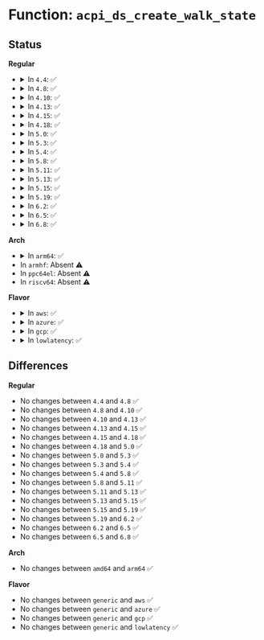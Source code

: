 # Function: <code>acpi_ds_create_walk_state</code>

## Status
<b>Regular</b>
<ul>
<li>
<details>
<summary>In <code>4.4</code>: ✅</summary>

```c
struct acpi_walk_state *acpi_ds_create_walk_state(acpi_owner_id owner_id, union acpi_parse_object *origin, union acpi_operand_object *method_desc, struct acpi_thread_state *thread);
```

**Collision:** Unique Global

**Inline:** No

**Transformation:** False

**Instances:**

```
In drivers/acpi/acpica/dswstate.c (ffffffff8148fb5f)
Location: drivers/acpi/acpica/dswstate.c:540
Inline: False
Direct callers:
  - drivers/acpi/acpica/dsargs.c:acpi_ds_execute_arguments
  - drivers/acpi/acpica/dsargs.c:acpi_ds_execute_arguments
  - drivers/acpi/acpica/dsmethod.c:acpi_ds_auto_serialize_method
  - drivers/acpi/acpica/dsmethod.c:acpi_ds_call_control_method
  - drivers/acpi/acpica/nsparse.c:acpi_ns_one_complete_parse
  - drivers/acpi/acpica/psxface.c:acpi_ps_execute_method
```
**Symbols:**

```
ffffffff8148fb5f-ffffffff8148fc08: acpi_ds_create_walk_state (STB_GLOBAL)
```
</details>
</li>
<li>
<details>
<summary>In <code>4.8</code>: ✅</summary>

```c
struct acpi_walk_state *acpi_ds_create_walk_state(acpi_owner_id owner_id, union acpi_parse_object *origin, union acpi_operand_object *method_desc, struct acpi_thread_state *thread);
```

**Collision:** Unique Global

**Inline:** No

**Transformation:** False

**Instances:**

```
In drivers/acpi/acpica/dswstate.c (ffffffff814de963)
Location: drivers/acpi/acpica/dswstate.c:540
Inline: False
Direct callers:
  - drivers/acpi/acpica/dsargs.c:acpi_ds_execute_arguments
  - drivers/acpi/acpica/dsargs.c:acpi_ds_execute_arguments
  - drivers/acpi/acpica/dsmethod.c:acpi_ds_call_control_method
  - drivers/acpi/acpica/dsmethod.c:acpi_ds_auto_serialize_method
  - drivers/acpi/acpica/nsparse.c:acpi_ns_one_complete_parse
  - drivers/acpi/acpica/psxface.c:acpi_ps_execute_method
```
**Symbols:**

```
ffffffff814de963-ffffffff814dea0c: acpi_ds_create_walk_state (STB_GLOBAL)
```
</details>
</li>
<li>
<details>
<summary>In <code>4.10</code>: ✅</summary>

```c
struct acpi_walk_state *acpi_ds_create_walk_state(acpi_owner_id owner_id, union acpi_parse_object *origin, union acpi_operand_object *method_desc, struct acpi_thread_state *thread);
```

**Collision:** Unique Global

**Inline:** No

**Transformation:** False

**Instances:**

```
In drivers/acpi/acpica/dswstate.c (ffffffff8150122b)
Location: drivers/acpi/acpica/dswstate.c:540
Inline: False
Direct callers:
  - drivers/acpi/acpica/dsargs.c:acpi_ds_execute_arguments
  - drivers/acpi/acpica/dsargs.c:acpi_ds_execute_arguments
  - drivers/acpi/acpica/dsmethod.c:acpi_ds_call_control_method
  - drivers/acpi/acpica/dsmethod.c:acpi_ds_auto_serialize_method
  - drivers/acpi/acpica/nsparse.c:acpi_ns_one_complete_parse
  - drivers/acpi/acpica/psxface.c:acpi_ps_execute_table
  - drivers/acpi/acpica/psxface.c:acpi_ps_execute_method
```
**Symbols:**

```
ffffffff8150122b-ffffffff815012d4: acpi_ds_create_walk_state (STB_GLOBAL)
```
</details>
</li>
<li>
<details>
<summary>In <code>4.13</code>: ✅</summary>

```c
struct acpi_walk_state *acpi_ds_create_walk_state(acpi_owner_id owner_id, union acpi_parse_object *origin, union acpi_operand_object *method_desc, struct acpi_thread_state *thread);
```

**Collision:** Unique Global

**Inline:** No

**Transformation:** False

**Instances:**

```
In drivers/acpi/acpica/dswstate.c (ffffffff81511706)
Location: drivers/acpi/acpica/dswstate.c:540
Inline: False
Direct callers:
  - drivers/acpi/acpica/dsargs.c:acpi_ds_execute_arguments
  - drivers/acpi/acpica/dsargs.c:acpi_ds_execute_arguments
  - drivers/acpi/acpica/dsmethod.c:acpi_ds_call_control_method
  - drivers/acpi/acpica/dsmethod.c:acpi_ds_auto_serialize_method
  - drivers/acpi/acpica/nsparse.c:acpi_ns_one_complete_parse
  - drivers/acpi/acpica/psxface.c:acpi_ps_execute_table
  - drivers/acpi/acpica/psxface.c:acpi_ps_execute_method
```
**Symbols:**

```
ffffffff81511706-ffffffff815117a9: acpi_ds_create_walk_state (STB_GLOBAL)
```
</details>
</li>
<li>
<details>
<summary>In <code>4.15</code>: ✅</summary>

```c
struct acpi_walk_state *acpi_ds_create_walk_state(acpi_owner_id owner_id, union acpi_parse_object *origin, union acpi_operand_object *method_desc, struct acpi_thread_state *thread);
```

**Collision:** Unique Global

**Inline:** No

**Transformation:** False

**Instances:**

```
In drivers/acpi/acpica/dswstate.c (ffffffff8155906d)
Location: drivers/acpi/acpica/dswstate.c:540
Inline: False
Direct callers:
  - drivers/acpi/acpica/dsargs.c:acpi_ds_execute_arguments
  - drivers/acpi/acpica/dsargs.c:acpi_ds_execute_arguments
  - drivers/acpi/acpica/dsmethod.c:acpi_ds_call_control_method
  - drivers/acpi/acpica/dsmethod.c:acpi_ds_auto_serialize_method
  - drivers/acpi/acpica/nsparse.c:acpi_ns_one_complete_parse
  - drivers/acpi/acpica/psxface.c:acpi_ps_execute_table
  - drivers/acpi/acpica/psxface.c:acpi_ps_execute_method
  - drivers/acpi/acpica/dbmethod.c:acpi_db_disassemble_method
```
**Symbols:**

```
ffffffff8155906d-ffffffff81559169: acpi_ds_create_walk_state (STB_GLOBAL)
```
</details>
</li>
<li>
<details>
<summary>In <code>4.18</code>: ✅</summary>

```c
struct acpi_walk_state *acpi_ds_create_walk_state(acpi_owner_id owner_id, union acpi_parse_object *origin, union acpi_operand_object *method_desc, struct acpi_thread_state *thread);
```

**Collision:** Unique Global

**Inline:** No

**Transformation:** False

**Instances:**

```
In drivers/acpi/acpica/dswstate.c (ffffffff8158fb88)
Location: drivers/acpi/acpica/dswstate.c:506
Inline: False
Direct callers:
  - drivers/acpi/acpica/dsargs.c:acpi_ds_execute_arguments
  - drivers/acpi/acpica/dsargs.c:acpi_ds_execute_arguments
  - drivers/acpi/acpica/dsmethod.c:acpi_ds_call_control_method
  - drivers/acpi/acpica/dsmethod.c:acpi_ds_auto_serialize_method
  - drivers/acpi/acpica/nsparse.c:acpi_ns_one_complete_parse
  - drivers/acpi/acpica/psxface.c:acpi_ps_execute_table
  - drivers/acpi/acpica/psxface.c:acpi_ps_execute_method
  - drivers/acpi/acpica/dbmethod.c:acpi_db_disassemble_method
```
**Symbols:**

```
ffffffff8158fb88-ffffffff8158fc84: acpi_ds_create_walk_state (STB_GLOBAL)
```
</details>
</li>
<li>
<details>
<summary>In <code>5.0</code>: ✅</summary>

```c
struct acpi_walk_state *acpi_ds_create_walk_state(acpi_owner_id owner_id, union acpi_parse_object *origin, union acpi_operand_object *method_desc, struct acpi_thread_state *thread);
```

**Collision:** Unique Global

**Inline:** No

**Transformation:** False

**Instances:**

```
In drivers/acpi/acpica/dswstate.c (ffffffff815a820d)
Location: drivers/acpi/acpica/dswstate.c:506
Inline: False
Direct callers:
  - drivers/acpi/acpica/dsargs.c:acpi_ds_execute_arguments
  - drivers/acpi/acpica/dsargs.c:acpi_ds_execute_arguments
  - drivers/acpi/acpica/dsmethod.c:acpi_ds_call_control_method
  - drivers/acpi/acpica/dsmethod.c:acpi_ds_auto_serialize_method
  - drivers/acpi/acpica/nsparse.c:acpi_ns_one_complete_parse
  - drivers/acpi/acpica/psxface.c:acpi_ps_execute_table
  - drivers/acpi/acpica/psxface.c:acpi_ps_execute_method
```
**Symbols:**

```
ffffffff815a820d-ffffffff815a8309: acpi_ds_create_walk_state (STB_GLOBAL)
```
</details>
</li>
<li>
<details>
<summary>In <code>5.3</code>: ✅</summary>

```c
struct acpi_walk_state *acpi_ds_create_walk_state(acpi_owner_id owner_id, union acpi_parse_object *origin, union acpi_operand_object *method_desc, struct acpi_thread_state *thread);
```

**Collision:** Unique Global

**Inline:** No

**Transformation:** False

**Instances:**

```
In drivers/acpi/acpica/dswstate.c (ffffffff815d996c)
Location: drivers/acpi/acpica/dswstate.c:506
Inline: False
Direct callers:
  - drivers/acpi/acpica/dsargs.c:acpi_ds_execute_arguments
  - drivers/acpi/acpica/dsargs.c:acpi_ds_execute_arguments
  - drivers/acpi/acpica/dsmethod.c:acpi_ds_call_control_method
  - drivers/acpi/acpica/dsmethod.c:acpi_ds_auto_serialize_method
  - drivers/acpi/acpica/nsparse.c:acpi_ns_one_complete_parse
  - drivers/acpi/acpica/psxface.c:acpi_ps_execute_table
  - drivers/acpi/acpica/psxface.c:acpi_ps_execute_method
```
**Symbols:**

```
ffffffff815d996c-ffffffff815d9a68: acpi_ds_create_walk_state (STB_GLOBAL)
```
</details>
</li>
<li>
<details>
<summary>In <code>5.4</code>: ✅</summary>

```c
struct acpi_walk_state *acpi_ds_create_walk_state(acpi_owner_id owner_id, union acpi_parse_object *origin, union acpi_operand_object *method_desc, struct acpi_thread_state *thread);
```

**Collision:** Unique Global

**Inline:** No

**Transformation:** False

**Instances:**

```
In drivers/acpi/acpica/dswstate.c (ffffffff815fac24)
Location: drivers/acpi/acpica/dswstate.c:506
Inline: False
Direct callers:
  - drivers/acpi/acpica/dsargs.c:acpi_ds_execute_arguments
  - drivers/acpi/acpica/dsargs.c:acpi_ds_execute_arguments
  - drivers/acpi/acpica/dsmethod.c:acpi_ds_call_control_method
  - drivers/acpi/acpica/dsmethod.c:acpi_ds_auto_serialize_method
  - drivers/acpi/acpica/nsparse.c:acpi_ns_one_complete_parse
  - drivers/acpi/acpica/psxface.c:acpi_ps_execute_table
  - drivers/acpi/acpica/psxface.c:acpi_ps_execute_method
```
**Symbols:**

```
ffffffff815fac24-ffffffff815fad21: acpi_ds_create_walk_state (STB_GLOBAL)
```
</details>
</li>
<li>
<details>
<summary>In <code>5.8</code>: ✅</summary>

```c
struct acpi_walk_state *acpi_ds_create_walk_state(acpi_owner_id owner_id, union acpi_parse_object *origin, union acpi_operand_object *method_desc, struct acpi_thread_state *thread);
```

**Collision:** Unique Global

**Inline:** No

**Transformation:** False

**Instances:**

```
In drivers/acpi/acpica/dswstate.c (ffffffff816a6d46)
Location: drivers/acpi/acpica/dswstate.c:506
Inline: False
Direct callers:
  - drivers/acpi/acpica/dsargs.c:acpi_ds_execute_arguments
  - drivers/acpi/acpica/dsargs.c:acpi_ds_execute_arguments
  - drivers/acpi/acpica/dsmethod.c:acpi_ds_call_control_method
  - drivers/acpi/acpica/dsmethod.c:acpi_ds_auto_serialize_method
  - drivers/acpi/acpica/nsparse.c:acpi_ns_one_complete_parse
  - drivers/acpi/acpica/psxface.c:acpi_ps_execute_table
  - drivers/acpi/acpica/psxface.c:acpi_ps_execute_method
```
**Symbols:**

```
ffffffff816a6d46-ffffffff816a6e43: acpi_ds_create_walk_state (STB_GLOBAL)
```
</details>
</li>
<li>
<details>
<summary>In <code>5.11</code>: ✅</summary>

```c
struct acpi_walk_state *acpi_ds_create_walk_state(acpi_owner_id owner_id, union acpi_parse_object *origin, union acpi_operand_object *method_desc, struct acpi_thread_state *thread);
```

**Collision:** Unique Global

**Inline:** No

**Transformation:** False

**Instances:**

```
In drivers/acpi/acpica/dswstate.c (ffffffff816c453c)
Location: drivers/acpi/acpica/dswstate.c:506
Inline: False
Direct callers:
  - drivers/acpi/acpica/dsargs.c:acpi_ds_execute_arguments
  - drivers/acpi/acpica/dsargs.c:acpi_ds_execute_arguments
  - drivers/acpi/acpica/dsmethod.c:acpi_ds_call_control_method
  - drivers/acpi/acpica/dsmethod.c:acpi_ds_auto_serialize_method
  - drivers/acpi/acpica/nsparse.c:acpi_ns_one_complete_parse
  - drivers/acpi/acpica/psxface.c:acpi_ps_execute_table
  - drivers/acpi/acpica/psxface.c:acpi_ps_execute_method
```
**Symbols:**

```
ffffffff816c453c-ffffffff816c4639: acpi_ds_create_walk_state (STB_GLOBAL)
```
</details>
</li>
<li>
<details>
<summary>In <code>5.13</code>: ✅</summary>

```c
struct acpi_walk_state *acpi_ds_create_walk_state(acpi_owner_id owner_id, union acpi_parse_object *origin, union acpi_operand_object *method_desc, struct acpi_thread_state *thread);
```

**Collision:** Unique Global

**Inline:** No

**Transformation:** False

**Instances:**

```
In drivers/acpi/acpica/dswstate.c (ffffffff816a65cf)
Location: drivers/acpi/acpica/dswstate.c:506
Inline: False
Direct callers:
  - drivers/acpi/acpica/dsargs.c:acpi_ds_execute_arguments
  - drivers/acpi/acpica/dsargs.c:acpi_ds_execute_arguments
  - drivers/acpi/acpica/dsmethod.c:acpi_ds_call_control_method
  - drivers/acpi/acpica/dsmethod.c:acpi_ds_auto_serialize_method
  - drivers/acpi/acpica/nsparse.c:acpi_ns_one_complete_parse
  - drivers/acpi/acpica/psxface.c:acpi_ps_execute_table
  - drivers/acpi/acpica/psxface.c:acpi_ps_execute_method
```
**Symbols:**

```
ffffffff816a65cf-ffffffff816a66cc: acpi_ds_create_walk_state (STB_GLOBAL)
```
</details>
</li>
<li>
<details>
<summary>In <code>5.15</code>: ✅</summary>

```c
struct acpi_walk_state *acpi_ds_create_walk_state(acpi_owner_id owner_id, union acpi_parse_object *origin, union acpi_operand_object *method_desc, struct acpi_thread_state *thread);
```

**Collision:** Unique Global

**Inline:** No

**Transformation:** False

**Instances:**

```
In drivers/acpi/acpica/dswstate.c (ffffffff8171d0c2)
Location: drivers/acpi/acpica/dswstate.c:506
Inline: False
Direct callers:
  - drivers/acpi/acpica/dsargs.c:acpi_ds_execute_arguments
  - drivers/acpi/acpica/dsargs.c:acpi_ds_execute_arguments
  - drivers/acpi/acpica/dsmethod.c:acpi_ds_call_control_method
  - drivers/acpi/acpica/dsmethod.c:acpi_ds_auto_serialize_method
  - drivers/acpi/acpica/nsparse.c:acpi_ns_one_complete_parse
  - drivers/acpi/acpica/psxface.c:acpi_ps_execute_table
  - drivers/acpi/acpica/psxface.c:acpi_ps_execute_method
```
**Symbols:**

```
ffffffff8171d0c2-ffffffff8171d1bf: acpi_ds_create_walk_state (STB_GLOBAL)
```
</details>
</li>
<li>
<details>
<summary>In <code>5.19</code>: ✅</summary>

```c
struct acpi_walk_state *acpi_ds_create_walk_state(acpi_owner_id owner_id, union acpi_parse_object *origin, union acpi_operand_object *method_desc, struct acpi_thread_state *thread);
```

**Collision:** Unique Global

**Inline:** No

**Transformation:** False

**Instances:**

```
In drivers/acpi/acpica/dswstate.c (ffffffff8184d0cd)
Location: drivers/acpi/acpica/dswstate.c:506
Inline: False
Direct callers:
  - drivers/acpi/acpica/dsargs.c:acpi_ds_execute_arguments
  - drivers/acpi/acpica/dsargs.c:acpi_ds_execute_arguments
  - drivers/acpi/acpica/dsmethod.c:acpi_ds_call_control_method
  - drivers/acpi/acpica/dsmethod.c:acpi_ds_auto_serialize_method
  - drivers/acpi/acpica/nsparse.c:acpi_ns_one_complete_parse
  - drivers/acpi/acpica/psxface.c:acpi_ps_execute_table
  - drivers/acpi/acpica/psxface.c:acpi_ps_execute_method
```
**Symbols:**

```
ffffffff8184d0cd-ffffffff8184d1d8: acpi_ds_create_walk_state (STB_GLOBAL)
```
</details>
</li>
<li>
<details>
<summary>In <code>6.2</code>: ✅</summary>

```c
struct acpi_walk_state *acpi_ds_create_walk_state(acpi_owner_id owner_id, union acpi_parse_object *origin, union acpi_operand_object *method_desc, struct acpi_thread_state *thread);
```

**Collision:** Unique Global

**Inline:** No

**Transformation:** False

**Instances:**

```
In drivers/acpi/acpica/dswstate.c (ffffffff81986080)
Location: drivers/acpi/acpica/dswstate.c:506
Inline: False
Direct callers:
  - drivers/acpi/acpica/dsargs.c:acpi_ds_execute_arguments
  - drivers/acpi/acpica/dsargs.c:acpi_ds_execute_arguments
  - drivers/acpi/acpica/dsmethod.c:acpi_ds_call_control_method
  - drivers/acpi/acpica/dsmethod.c:acpi_ds_auto_serialize_method
  - drivers/acpi/acpica/nsparse.c:acpi_ns_one_complete_parse
  - drivers/acpi/acpica/psxface.c:acpi_ps_execute_table
  - drivers/acpi/acpica/psxface.c:acpi_ps_execute_method
```
**Symbols:**

```
ffffffff81986080-ffffffff819861ca: acpi_ds_create_walk_state (STB_GLOBAL)
```
</details>
</li>
<li>
<details>
<summary>In <code>6.5</code>: ✅</summary>

```c
struct acpi_walk_state *acpi_ds_create_walk_state(acpi_owner_id owner_id, union acpi_parse_object *origin, union acpi_operand_object *method_desc, struct acpi_thread_state *thread);
```

**Collision:** Unique Global

**Inline:** No

**Transformation:** False

**Instances:**

```
In drivers/acpi/acpica/dswstate.c (ffffffff819ccab0)
Location: drivers/acpi/acpica/dswstate.c:506
Inline: False
Direct callers:
  - drivers/acpi/acpica/dsargs.c:acpi_ds_execute_arguments
  - drivers/acpi/acpica/dsargs.c:acpi_ds_execute_arguments
  - drivers/acpi/acpica/dsmethod.c:acpi_ds_call_control_method
  - drivers/acpi/acpica/dsmethod.c:acpi_ds_auto_serialize_method
  - drivers/acpi/acpica/nsparse.c:acpi_ns_one_complete_parse
  - drivers/acpi/acpica/psxface.c:acpi_ps_execute_table
  - drivers/acpi/acpica/psxface.c:acpi_ps_execute_method
```
**Symbols:**

```
ffffffff819ccab0-ffffffff819ccc15: acpi_ds_create_walk_state (STB_GLOBAL)
```
</details>
</li>
<li>
<details>
<summary>In <code>6.8</code>: ✅</summary>

```c
struct acpi_walk_state *acpi_ds_create_walk_state(acpi_owner_id owner_id, union acpi_parse_object *origin, union acpi_operand_object *method_desc, struct acpi_thread_state *thread);
```

**Collision:** Unique Global

**Inline:** No

**Transformation:** False

**Instances:**

```
In drivers/acpi/acpica/dswstate.c (ffffffff81a17580)
Location: drivers/acpi/acpica/dswstate.c:506
Inline: False
Direct callers:
  - drivers/acpi/acpica/dsargs.c:acpi_ds_execute_arguments
  - drivers/acpi/acpica/dsargs.c:acpi_ds_execute_arguments
  - drivers/acpi/acpica/dsmethod.c:acpi_ds_call_control_method
  - drivers/acpi/acpica/dsmethod.c:acpi_ds_auto_serialize_method
  - drivers/acpi/acpica/nsparse.c:acpi_ns_one_complete_parse
  - drivers/acpi/acpica/psxface.c:acpi_ps_execute_table
  - drivers/acpi/acpica/psxface.c:acpi_ps_execute_method
```
**Symbols:**

```
ffffffff81a17580-ffffffff81a176bc: acpi_ds_create_walk_state (STB_GLOBAL)
```
</details>
</li>
</ul>
<b>Arch</b>
<ul>
<li>
<details>
<summary>In <code>arm64</code>: ✅</summary>

```c
struct acpi_walk_state *acpi_ds_create_walk_state(acpi_owner_id owner_id, union acpi_parse_object *origin, union acpi_operand_object *method_desc, struct acpi_thread_state *thread);
```

**Collision:** Unique Global

**Inline:** No

**Transformation:** False

**Instances:**

```
In drivers/acpi/acpica/dswstate.c (ffff8000107819e0)
Location: drivers/acpi/acpica/dswstate.c:506
Inline: False
Direct callers:
  - drivers/acpi/acpica/dsargs.c:acpi_ds_execute_arguments
  - drivers/acpi/acpica/dsargs.c:acpi_ds_execute_arguments
  - drivers/acpi/acpica/dsmethod.c:acpi_ds_call_control_method
  - drivers/acpi/acpica/dsmethod.c:acpi_ds_auto_serialize_method
  - drivers/acpi/acpica/nsparse.c:acpi_ns_one_complete_parse
  - drivers/acpi/acpica/psxface.c:acpi_ps_execute_table
  - drivers/acpi/acpica/psxface.c:acpi_ps_execute_method
```
**Symbols:**

```
ffff8000107819e0-ffff800010781a88: acpi_ds_create_walk_state (STB_GLOBAL)
```
</details>
</li>
<li>
In <code>armhf</code>: Absent ⚠️
</li>
<li>
In <code>ppc64el</code>: Absent ⚠️
</li>
<li>
In <code>riscv64</code>: Absent ⚠️
</li>
</ul>
<b>Flavor</b>
<ul>
<li>
<details>
<summary>In <code>aws</code>: ✅</summary>

```c
struct acpi_walk_state *acpi_ds_create_walk_state(acpi_owner_id owner_id, union acpi_parse_object *origin, union acpi_operand_object *method_desc, struct acpi_thread_state *thread);
```

**Collision:** Unique Global

**Inline:** No

**Transformation:** False

**Instances:**

```
In drivers/acpi/acpica/dswstate.c (ffffffff815e5241)
Location: drivers/acpi/acpica/dswstate.c:506
Inline: False
Direct callers:
  - drivers/acpi/acpica/dsargs.c:acpi_ds_execute_arguments
  - drivers/acpi/acpica/dsargs.c:acpi_ds_execute_arguments
  - drivers/acpi/acpica/dsmethod.c:acpi_ds_call_control_method
  - drivers/acpi/acpica/dsmethod.c:acpi_ds_auto_serialize_method
  - drivers/acpi/acpica/nsparse.c:acpi_ns_one_complete_parse
  - drivers/acpi/acpica/psxface.c:acpi_ps_execute_table
  - drivers/acpi/acpica/psxface.c:acpi_ps_execute_method
```
**Symbols:**

```
ffffffff815e5241-ffffffff815e52e5: acpi_ds_create_walk_state (STB_GLOBAL)
```
</details>
</li>
<li>
<details>
<summary>In <code>azure</code>: ✅</summary>

```c
struct acpi_walk_state *acpi_ds_create_walk_state(acpi_owner_id owner_id, union acpi_parse_object *origin, union acpi_operand_object *method_desc, struct acpi_thread_state *thread);
```

**Collision:** Unique Global

**Inline:** No

**Transformation:** False

**Instances:**

```
In drivers/acpi/acpica/dswstate.c (ffffffff815d08ad)
Location: drivers/acpi/acpica/dswstate.c:506
Inline: False
Direct callers:
  - drivers/acpi/acpica/dsargs.c:acpi_ds_execute_arguments
  - drivers/acpi/acpica/dsargs.c:acpi_ds_execute_arguments
  - drivers/acpi/acpica/dsmethod.c:acpi_ds_call_control_method
  - drivers/acpi/acpica/dsmethod.c:acpi_ds_auto_serialize_method
  - drivers/acpi/acpica/nsparse.c:acpi_ns_one_complete_parse
  - drivers/acpi/acpica/psxface.c:acpi_ps_execute_table
  - drivers/acpi/acpica/psxface.c:acpi_ps_execute_method
```
**Symbols:**

```
ffffffff815d08ad-ffffffff815d094c: acpi_ds_create_walk_state (STB_GLOBAL)
```
</details>
</li>
<li>
<details>
<summary>In <code>gcp</code>: ✅</summary>

```c
struct acpi_walk_state *acpi_ds_create_walk_state(acpi_owner_id owner_id, union acpi_parse_object *origin, union acpi_operand_object *method_desc, struct acpi_thread_state *thread);
```

**Collision:** Unique Global

**Inline:** No

**Transformation:** False

**Instances:**

```
In drivers/acpi/acpica/dswstate.c (ffffffff815eef04)
Location: drivers/acpi/acpica/dswstate.c:506
Inline: False
Direct callers:
  - drivers/acpi/acpica/dsargs.c:acpi_ds_execute_arguments
  - drivers/acpi/acpica/dsargs.c:acpi_ds_execute_arguments
  - drivers/acpi/acpica/dsmethod.c:acpi_ds_call_control_method
  - drivers/acpi/acpica/dsmethod.c:acpi_ds_auto_serialize_method
  - drivers/acpi/acpica/nsparse.c:acpi_ns_one_complete_parse
  - drivers/acpi/acpica/psxface.c:acpi_ps_execute_table
  - drivers/acpi/acpica/psxface.c:acpi_ps_execute_method
```
**Symbols:**

```
ffffffff815eef04-ffffffff815ef001: acpi_ds_create_walk_state (STB_GLOBAL)
```
</details>
</li>
<li>
<details>
<summary>In <code>lowlatency</code>: ✅</summary>

```c
struct acpi_walk_state *acpi_ds_create_walk_state(acpi_owner_id owner_id, union acpi_parse_object *origin, union acpi_operand_object *method_desc, struct acpi_thread_state *thread);
```

**Collision:** Unique Global

**Inline:** No

**Transformation:** False

**Instances:**

```
In drivers/acpi/acpica/dswstate.c (ffffffff81608db4)
Location: drivers/acpi/acpica/dswstate.c:506
Inline: False
Direct callers:
  - drivers/acpi/acpica/dsargs.c:acpi_ds_execute_arguments
  - drivers/acpi/acpica/dsargs.c:acpi_ds_execute_arguments
  - drivers/acpi/acpica/dsmethod.c:acpi_ds_call_control_method
  - drivers/acpi/acpica/dsmethod.c:acpi_ds_auto_serialize_method
  - drivers/acpi/acpica/nsparse.c:acpi_ns_one_complete_parse
  - drivers/acpi/acpica/psxface.c:acpi_ps_execute_table
  - drivers/acpi/acpica/psxface.c:acpi_ps_execute_method
```
**Symbols:**

```
ffffffff81608db4-ffffffff81608eb1: acpi_ds_create_walk_state (STB_GLOBAL)
```
</details>
</li>
</ul>

## Differences
<b>Regular</b>
<ul>
<li>
No changes between <code>4.4</code> and <code>4.8</code> ✅
</li>
<li>
No changes between <code>4.8</code> and <code>4.10</code> ✅
</li>
<li>
No changes between <code>4.10</code> and <code>4.13</code> ✅
</li>
<li>
No changes between <code>4.13</code> and <code>4.15</code> ✅
</li>
<li>
No changes between <code>4.15</code> and <code>4.18</code> ✅
</li>
<li>
No changes between <code>4.18</code> and <code>5.0</code> ✅
</li>
<li>
No changes between <code>5.0</code> and <code>5.3</code> ✅
</li>
<li>
No changes between <code>5.3</code> and <code>5.4</code> ✅
</li>
<li>
No changes between <code>5.4</code> and <code>5.8</code> ✅
</li>
<li>
No changes between <code>5.8</code> and <code>5.11</code> ✅
</li>
<li>
No changes between <code>5.11</code> and <code>5.13</code> ✅
</li>
<li>
No changes between <code>5.13</code> and <code>5.15</code> ✅
</li>
<li>
No changes between <code>5.15</code> and <code>5.19</code> ✅
</li>
<li>
No changes between <code>5.19</code> and <code>6.2</code> ✅
</li>
<li>
No changes between <code>6.2</code> and <code>6.5</code> ✅
</li>
<li>
No changes between <code>6.5</code> and <code>6.8</code> ✅
</li>
</ul>
<b>Arch</b>
<ul>
<li>
No changes between <code>amd64</code> and <code>arm64</code> ✅
</li>
</ul>
<b>Flavor</b>
<ul>
<li>
No changes between <code>generic</code> and <code>aws</code> ✅
</li>
<li>
No changes between <code>generic</code> and <code>azure</code> ✅
</li>
<li>
No changes between <code>generic</code> and <code>gcp</code> ✅
</li>
<li>
No changes between <code>generic</code> and <code>lowlatency</code> ✅
</li>
</ul>
